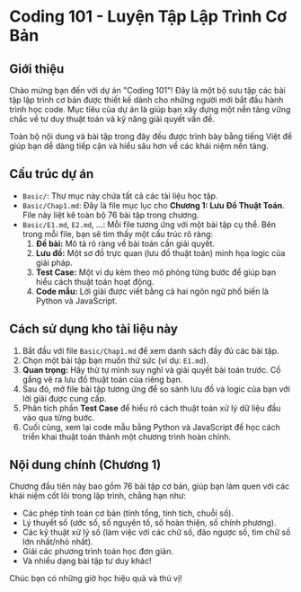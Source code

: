 # Coding 101 - Luyện Tập Lập Trình Cơ Bản

## Giới thiệu

Chào mừng bạn đến với dự án "Coding 101"! Đây là một bộ sưu tập các bài tập lập trình cơ bản được thiết kế dành cho những người mới bắt đầu hành trình học code. Mục tiêu của dự án là giúp bạn xây dựng một nền tảng vững chắc về tư duy thuật toán và kỹ năng giải quyết vấn đề.

Toàn bộ nội dung và bài tập trong đây đều được trình bày bằng tiếng Việt để giúp bạn dễ dàng tiếp cận và hiểu sâu hơn về các khái niệm nền tảng.

## Cấu trúc dự án

-   `Basic/`: Thư mục này chứa tất cả các tài liệu học tập.
-   `Basic/Chap1.md`: Đây là file mục lục cho **Chương 1: Lưu Đồ Thuật Toán**. File này liệt kê toàn bộ 76 bài tập trong chương.
-   `Basic/E1.md`, `E2.md`, ...: Mỗi file tương ứng với một bài tập cụ thể. Bên trong mỗi file, bạn sẽ tìm thấy một cấu trúc rõ ràng:
    1.  **Đề bài:** Mô tả rõ ràng về bài toán cần giải quyết.
    2.  **Lưu đồ:** Một sơ đồ trực quan (lưu đồ thuật toán) minh họa logic của giải pháp.
    3.  **Test Case:** Một ví dụ kèm theo mô phỏng từng bước để giúp bạn hiểu cách thuật toán hoạt động.
    4.  **Code mẫu:** Lời giải được viết bằng cả hai ngôn ngữ phổ biến là Python và JavaScript.

## Cách sử dụng kho tài liệu này

1.  Bắt đầu với file `Basic/Chap1.md` để xem danh sách đầy đủ các bài tập.
2.  Chọn một bài tập bạn muốn thử sức (ví dụ: `E1.md`).
3.  **Quan trọng:** Hãy thử tự mình suy nghĩ và giải quyết bài toán trước. Cố gắng vẽ ra lưu đồ thuật toán của riêng bạn.
4.  Sau đó, mở file bài tập tương ứng để so sánh lưu đồ và logic của bạn với lời giải được cung cấp.
5.  Phân tích phần **Test Case** để hiểu rõ cách thuật toán xử lý dữ liệu đầu vào qua từng bước.
6.  Cuối cùng, xem lại code mẫu bằng Python và JavaScript để học cách triển khai thuật toán thành một chương trình hoàn chỉnh.

## Nội dung chính (Chương 1)

Chương đầu tiên này bao gồm 76 bài tập cơ bản, giúp bạn làm quen với các khái niệm cốt lõi trong lập trình, chẳng hạn như:

-   Các phép tính toán cơ bản (tính tổng, tính tích, chuỗi số).
-   Lý thuyết số (ước số, số nguyên tố, số hoàn thiện, số chính phương).
-   Các kỹ thuật xử lý số (làm việc với các chữ số, đảo ngược số, tìm chữ số lớn nhất/nhỏ nhất).
-   Giải các phương trình toán học đơn giản.
-   Và nhiều dạng bài tập tư duy khác!

Chúc bạn có những giờ học hiệu quả và thú vị!
